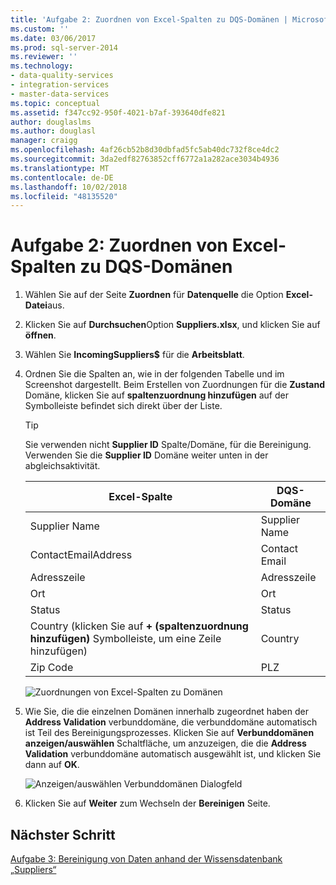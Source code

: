 ```yaml
---
title: 'Aufgabe 2: Zuordnen von Excel-Spalten zu DQS-Domänen | Microsoft-Dokumentation'
ms.custom: ''
ms.date: 03/06/2017
ms.prod: sql-server-2014
ms.reviewer: ''
ms.technology:
- data-quality-services
- integration-services
- master-data-services
ms.topic: conceptual
ms.assetid: f347cc92-950f-4021-b7af-393640dfe821
author: douglaslms
ms.author: douglasl
manager: craigg
ms.openlocfilehash: 4af26cb52b8d30dbfad5fc5ab40dc732f8ce4dc2
ms.sourcegitcommit: 3da2edf82763852cff6772a1a282ace3034b4936
ms.translationtype: MT
ms.contentlocale: de-DE
ms.lasthandoff: 10/02/2018
ms.locfileid: "48135520"
---
```

# <a name="task-2-mapping-excel-columns-to-dqs-domains"></a>Aufgabe 2: Zuordnen von Excel-Spalten zu DQS-Domänen
    
1.  Wählen Sie auf der Seite **Zuordnen** für **Datenquelle** die Option **Excel-Datei**aus.  
  
2.  Klicken Sie auf **Durchsuchen**Option **Suppliers.xlsx**, und klicken Sie auf **öffnen**.  
  
3.  Wählen Sie **IncomingSuppliers$** für die **Arbeitsblatt**.  
  
4.  Ordnen Sie die Spalten an, wie in der folgenden Tabelle und im Screenshot dargestellt. Beim Erstellen von Zuordnungen für die **Zustand** Domäne, klicken Sie auf **spaltenzuordnung hinzufügen** auf der Symbolleiste befindet sich direkt über der Liste.  
  
    > [!TIP]  
    >  Sie verwenden nicht **Supplier ID** Spalte/Domäne, für die Bereinigung. Verwenden Sie die **Supplier ID** Domäne weiter unten in der abgleichsaktivität.  
  
    |Excel-Spalte|DQS-Domäne|  
    |------------------|----------------|  
    |Supplier Name|Supplier Name|  
    |ContactEmailAddress|Contact Email|  
    |Adresszeile|Adresszeile|  
    |Ort|Ort|  
    |Status|Status|  
    |Country (klicken Sie auf **+ (spaltenzuordnung hinzufügen)** Symbolleiste, um eine Zeile hinzufügen)|Country|  
    |Zip Code|PLZ|  
  
     ![Zuordnungen von Excel-Spalten zu Domänen](../../2014/tutorials/media/et-mappingexcelcolumnstodqsdomains-01.jpg "Zuordnungen von Excel-Spalten zu Domänen")  
  
5.  Wie Sie, die die einzelnen Domänen innerhalb zugeordnet haben der **Address Validation** verbunddomäne, die verbunddomäne automatisch ist Teil des Bereinigungsprozesses. Klicken Sie auf **Verbunddomänen anzeigen/auswählen** Schaltfläche, um anzuzeigen, die die **Address Validation** verbunddomäne automatisch ausgewählt ist, und klicken Sie dann auf **OK**.  
  
     ![Anzeigen/auswählen Verbunddomänen Dialogfeld](../../2014/tutorials/media/et-mappingexcelcolumnstodqsdomains-02.jpg "Verbunddomänen-Dialogfeld anzeigen/auswählen")  
  
6.  Klicken Sie auf **Weiter** zum Wechseln der **Bereinigen** Seite.  
  
## <a name="next-step"></a>Nächster Schritt  
 [Aufgabe 3: Bereinigung von Daten anhand der Wissensdatenbank „Suppliers“](../../2014/tutorials/task-3-cleansing-data-against-the-suppliers-knowledge-base.md)  
  
  
